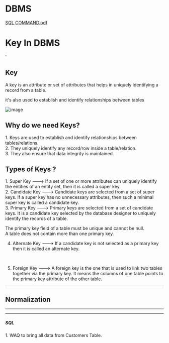 # DBMS

[SQL COMMAND.pdf](https://github.com/alokmotion/DBMS/files/10428692/SQL.COMMAND.pdf)

<h1> Key In DBMS </h1>'

<h2> Key </h2>

<p> A key is an attribute or set of attributes that helps in uniquely identifying a record from a table. </p>
<p> it's also used to establish and identify relationships between tables </p>

![image](https://user-images.githubusercontent.com/95286756/213628065-2d16dc69-65a8-4cb1-92ee-63ef179aa551.png)


<h2> Why do we need Keys? </h2>


<p> 
1. Keys are used to establish and identify relationships between tables/relations. <br>
2. They uniquely identify any record/row inside a table/relation. <br>
3. They also ensure that data integrity is maintained. <br>
  
  </p>
  
  
  <h2> Types of Keys ? </h2>
  
  <p> 
1. Super Key ---> If a set of one or more attributes can uniquely identify the entities of an entity set, then it is called a super key. <br>
2. Candidate Key ---> Candidate keys are selected from a set of super keys. If a super key has no unnecessary attributes, then such a minimal super key is called a candidate key. <br>
3. Primary Key --->   Primary keys are selected from a set of candidate keys. It is a candidate key selected by the database designer to uniquely identify the records of a table.  <br>

The primary key field of a table must be unique and cannot be null.  <br>
A table does not contain more than one primary key. <br>

4. Alternate Key  --->  If a candidate key is not selected as a primary key then it is called an alternate key. 
<br>
 
5. Foreign Key --->  A foreign key is the one that is used to link two tables together via the primary key. It means the columns of one table points to the primary key attribute of the other table. <br>
 
 </P>
 
 
 <hr>
 <h2> Normalization </h2>
 
 
 
 ---------------------------------------------------------------------------
 <hr>
 <h5> SQL </h5>
  <P> 
 1. WAQ to bring all data from Customers Table.  </P>

